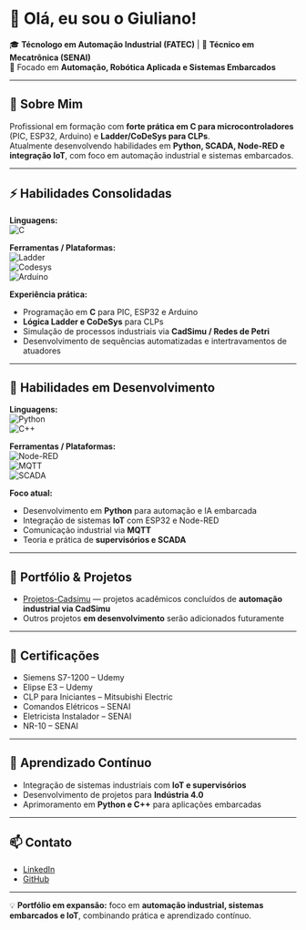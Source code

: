# 👋 Olá, eu sou o Giuliano!

🎓 **Técnologo em Automação Industrial (FATEC)** | 🔧 **Técnico em Mecatrônica (SENAI)**  
🚀 Focado em **Automação, Robótica Aplicada e Sistemas Embarcados**

---

## 🧠 Sobre Mim

Profissional em formação com **forte prática em C para microcontroladores** (PIC, ESP32, Arduino) e **Ladder/CoDeSys para CLPs**.  
Atualmente desenvolvendo habilidades em **Python, SCADA, Node-RED e integração IoT**, com foco em automação industrial e sistemas embarcados.

---

## ⚡ Habilidades Consolidadas

**Linguagens:**  
![C](https://img.shields.io/badge/C-%2300599C.svg?style=for-the-badge&logo=c&logoColor=white)

**Ferramentas / Plataformas:**  
![Ladder](https://img.shields.io/badge/Ladder%20Logic-%23006FAD.svg?style=for-the-badge)  
![Codesys](https://img.shields.io/badge/CODESYS-%23E60012.svg?style=for-the-badge)  
![Arduino](https://img.shields.io/badge/Arduino-%2300999C.svg?style=for-the-badge)  

**Experiência prática:**  
- Programação em **C** para PIC, ESP32 e Arduino  
- **Lógica Ladder e CoDeSys** para CLPs  
- Simulação de processos industriais via **CadSimu / Redes de Petri**  
- Desenvolvimento de sequências automatizadas e intertravamentos de atuadores  

---

## 🧩 Habilidades em Desenvolvimento

**Linguagens:**  
![Python](https://img.shields.io/badge/Python-%2314354C.svg?style=for-the-badge&logo=python&logoColor=white)  
![C++](https://img.shields.io/badge/C++-%2300599C.svg?style=for-the-badge&logo=c%2B%2B&logoColor=white)

**Ferramentas / Plataformas:**  
![Node-RED](https://img.shields.io/badge/Node--RED-%23E23237.svg?style=for-the-badge)  
![MQTT](https://img.shields.io/badge/MQTT-%23FF6F00.svg?style=for-the-badge)  
![SCADA](https://img.shields.io/badge/SCADA-%230080C0.svg?style=for-the-badge)

**Foco atual:**  
- Desenvolvimento em **Python** para automação e IA embarcada  
- Integração de sistemas **IoT** com ESP32 e Node-RED  
- Comunicação industrial via **MQTT**  
- Teoria e prática de **supervisórios e SCADA**  

---

## 📂 Portfólio & Projetos

- [Projetos-Cadsimu](https://github.com/Giuliano1127/Projetos-Cadsimu) — projetos acadêmicos concluídos de **automação industrial via CadSimu**  
- Outros projetos **em desenvolvimento** serão adicionados futuramente  

---

## 📜 Certificações

- Siemens S7-1200 – Udemy  
- Elipse E3 – Udemy  
- CLP para Iniciantes – Mitsubishi Electric  
- Comandos Elétricos – SENAI  
- Eletricista Instalador – SENAI  
- NR-10 – SENAI  

---

## 🌱 Aprendizado Contínuo

- Integração de sistemas industriais com **IoT e supervisórios**  
- Desenvolvimento de projetos para **Indústria 4.0**  
- Aprimoramento em **Python e C++** para aplicações embarcadas  

---

## 📫 Contato

- [LinkedIn](https://www.linkedin.com/in/giuliano-barone-6a3a67249)  
- [GitHub](https://github.com/Giuliano1127)  

---

💡 **Portfólio em expansão:** foco em **automação industrial, sistemas embarcados e IoT**, combinando prática e aprendizado contínuo.
